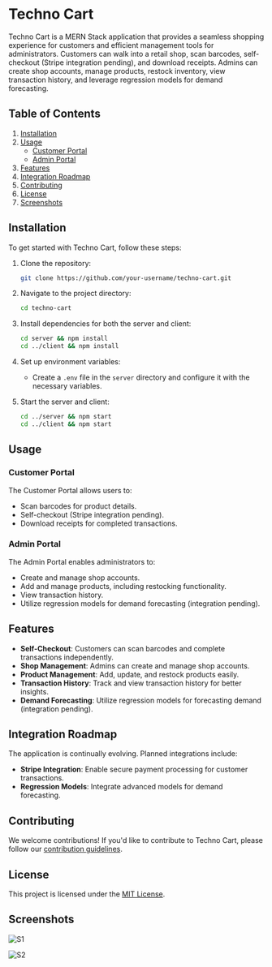 # Techno Cart

Techno Cart is a MERN Stack application that provides a seamless shopping experience for customers and efficient management tools for administrators. Customers can walk into a retail shop, scan barcodes, self-checkout (Stripe integration pending), and download receipts. Admins can create shop accounts, manage products, restock inventory, view transaction history, and leverage regression models for demand forecasting.

## Table of Contents

1. [Installation](#installation)
2. [Usage](#usage)
    - [Customer Portal](#customer-portal)
    - [Admin Portal](#admin-portal)
3. [Features](#features)
4. [Integration Roadmap](#integration-roadmap)
5. [Contributing](#contributing)
6. [License](#license)
7. [Screenshots](#screenshots)

## Installation

To get started with Techno Cart, follow these steps:

1. Clone the repository:
    ```bash
    git clone https://github.com/your-username/techno-cart.git
    ```

2. Navigate to the project directory:
    ```bash
    cd techno-cart
    ```

3. Install dependencies for both the server and client:
    ```bash
    cd server && npm install
    cd ../client && npm install
    ```

4. Set up environment variables:
    - Create a `.env` file in the `server` directory and configure it with the necessary variables.

5. Start the server and client:
    ```bash
    cd ../server && npm start
    cd ../client && npm start
    ```

## Usage

### Customer Portal

The Customer Portal allows users to:

- Scan barcodes for product details.
- Self-checkout (Stripe integration pending).
- Download receipts for completed transactions.

### Admin Portal

The Admin Portal enables administrators to:

- Create and manage shop accounts.
- Add and manage products, including restocking functionality.
- View transaction history.
- Utilize regression models for demand forecasting (integration pending).

## Features

- **Self-Checkout**: Customers can scan barcodes and complete transactions independently.
- **Shop Management**: Admins can create and manage shop accounts.
- **Product Management**: Add, update, and restock products easily.
- **Transaction History**: Track and view transaction history for better insights.
- **Demand Forecasting**: Utilize regression models for forecasting demand (integration pending).

## Integration Roadmap

The application is continually evolving. Planned integrations include:

- **Stripe Integration**: Enable secure payment processing for customer transactions.
- **Regression Models**: Integrate advanced models for demand forecasting.

## Contributing

We welcome contributions! If you'd like to contribute to Techno Cart, please follow our [contribution guidelines](CONTRIBUTING.md).

## License

This project is licensed under the [MIT License](LICENSE).

## Screenshots

![S1](/ss/Screenshot%202023-12-05%20at%2012.45.28%E2%80%AFPM.png)

![S2](/ss/Screenshot%202023-12-05%20at%2012.45.37%E2%80%AFPM.png)
